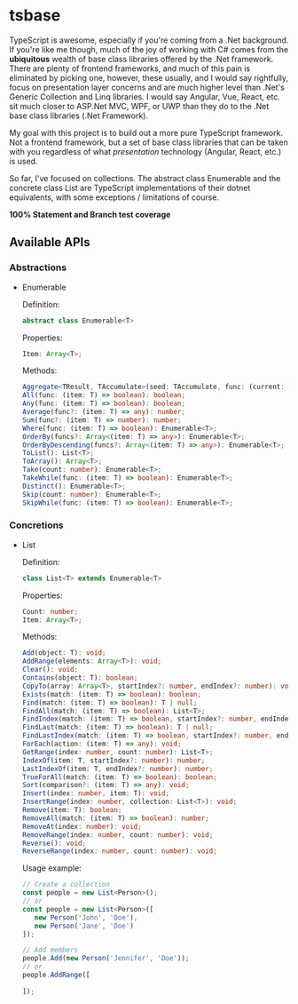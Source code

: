 # tsbase

TypeScript is awesome, especially if you're coming from a .Net background.  If you're like me though, much of the joy of working with C# comes from the **ubiquitous** wealth of base class libraries offered by the .Net framework.  There are plenty of frontend frameworks, and much of this pain is eliminated by picking one, however, these usually, and I would say rightfully, focus on presentation layer concerns and are much higher level than .Net's Generic Collection and Linq libraries.  I would say Angular, Vue, React, etc. sit much closer to ASP.Net MVC, WPF, or UWP than they do to the .Net base class libraries (.Net Framework).

My goal with this project is to build out a more pure TypeScript framework.  Not a frontend framework, but a set of base class libraries that can be taken with you regardless of what *presentation* technology (Angular, React, etc.) is used.

So far, I've focused on collections.  The abstract class Enumerable and the concrete class List are TypeScript implementations of their dotnet equivalents, with some exceptions / limitations of course.

**100% Statement and Branch test coverage**

## Available APIs
### Abstractions
 - Enumerable 
    
    Definition:
    ```ts
    abstract class Enumerable<T>
    ```

    Properties:
    ```ts
    Item: Array<T>;
    ```

    Methods:
    ```ts
   Aggregate<TResult, TAccumulate>(seed: TAccumulate, func: (current: TAccumulate, next: T) => TAccumulate, resultSelector: (item: TAccumulate) => TResult): TResult;
   All(func: (item: T) => boolean): boolean;
   Any(func: (item: T) => boolean): boolean;
   Average(func?: (item: T) => any): number;
   Sum(func?: (item: T) => number): number;
   Where(func: (item: T) => boolean): Enumerable<T>;
   OrderBy(funcs?: Array<(item: T) => any>): Enumerable<T>;
   OrderByDescending(funcs?: Array<(item: T) => any>): Enumerable<T>;
   ToList(): List<T>;
   ToArray(): Array<T>;
   Take(count: number): Enumerable<T>;
   TakeWhile(func: (item: T) => boolean): Enumerable<T>;
   Distinct(): Enumerable<T>;
   Skip(count: number): Enumerable<T>;
   SkipWhile(func: (item: T) => boolean): Enumerable<T>;
    ```


### Concretions
 - List
    
    Definition:
    ```ts
    class List<T> extends Enumerable<T>
    ```

    Properties:
    ```ts
    Count: number;
    Item: Array<T>;
    ```

    Methods:
   ```ts
   Add(object: T): void;
   AddRange(elements: Array<T>): void;
   Clear(): void;
   Contains(object: T): boolean;
   CopyTo(array: Array<T>, startIndex?: number, endIndex?: number): void;
   Exists(match: (item: T) => boolean): boolean;
   Find(match: (item: T) => boolean): T | null;
   FindAll(match: (item: T) => boolean): List<T>;
   FindIndex(match: (item: T) => boolean, startIndex?: number, endIndex?: number): number;
   FindLast(match: (item: T) => boolean): T | null;
   FindLastIndex(match: (item: T) => boolean, startIndex?: number, endIndex?: number): number;
   ForEach(action: (item: T) => any): void;
   GetRange(index: number, count: number): List<T>;
   IndexOf(item: T, startIndex?: number): number;
   LastIndexOf(item: T, endIndex?: number): number;
   TrueForAll(match: (item: T) => boolean): boolean;
   Sort(comparison?: (item: T) => any): void;
   Insert(index: number, item: T): void;
   InsertRange(index: number, collection: List<T>): void;
   Remove(item: T): boolean;
   RemoveAll(match: (item: T) => boolean): number;
   RemoveAt(index: number): void;
   RemoveRange(index: number, count: number): void;
   Reverse(): void;
   ReverseRange(index: number, count: number): void;
   ```

   Usage example:
   ```ts
   // Create a collection
   const people = new List<Person>();
   // or
   const people = new List<Person>([
      new Person('John', 'Doe'),
      new Person('Jane', 'Doe')
   ]);

   // Add members
   people.Add(new Person('Jennifer', 'Doe'));
   // or
   people.AddRange([
      
   ]);
   ```